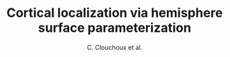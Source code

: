 ---
cat: gaia
subcat: architecture
bestof: false
author: C. Clouchoux et al.
title: Cortical localization via hemisphere surface parameterization
year: 2006
type: misc
---
